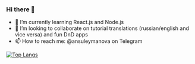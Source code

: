 ### Hi there 👋

- 🌱 I’m currently learning React.js and Node.js
- 👯 I’m looking to collaborate on tutorial translations (russian/english and vice versa) and fun DnD apps
- 📫 How to reach me: @ansuleymanova on Telegram

[![Top Langs](https://github-readme-stats.vercel.app/api/top-langs/?username=ansuleymanova&layout=compact)](https://github.com/anuraghazra/github-readme-stats)
